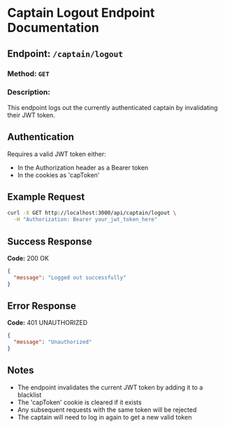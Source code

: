 # Captain Logout Endpoint Documentation

## Endpoint: `/captain/logout`

### Method: `GET`

### Description:
This endpoint logs out the currently authenticated captain by invalidating their JWT token.

## Authentication

Requires a valid JWT token either:
- In the Authorization header as a Bearer token
- In the cookies as 'capToken'

## Example Request

```bash
curl -X GET http://localhost:3000/api/captain/logout \
  -H "Authorization: Bearer your_jwt_token_here"
```

## Success Response

**Code:** 200 OK

```json
{
  "message": "Logged out successfully"
}
```

## Error Response

**Code:** 401 UNAUTHORIZED
```json
{
  "message": "Unauthorized"
}
```

## Notes

- The endpoint invalidates the current JWT token by adding it to a blacklist
- The 'capToken' cookie is cleared if it exists
- Any subsequent requests with the same token will be rejected
- The captain will need to log in again to get a new valid token
